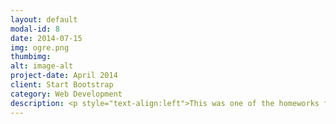 ```yaml
---
layout: default
modal-id: 8
date: 2014-07-15
img: ogre.png
thumbimg:
alt: image-alt
project-date: April 2014
client: Start Bootstrap
category: Web Development
description: <p style="text-align:left">This was one of the homeworks for 3D game class in NTUST. In this homework,we were tasked with setting up a chain of events of objects interact with each other and simulate it with a physics engine. We used Ogre3D for rendering the scene and Bullet Physics Library for simulating object physics. We also implemented water reflection and water waves with custom shaders.</br>The events are:</br>1.Wheel falling on a ramp from sky.</br>2.Wheel hits a tree and causes an apple to fall.</br>3.The apple lands on a button, activating the excavator.</br>4.The excavator was magnified by a mysterious machine.</br>5.Magnified excavator pushes a rocket to launch pad.</br>6.The launch pad launches the rocket.</br>7.The rocket flies back to start, exploding into a new wheel, and starts the chain of events again.</br>Below is the events in action.</br></br></p><iframe width="560" height="315" src="https://www.youtube.com/embed/I2-LNI1SkkU" frameborder="0" allowfullscreen></iframe><p style="text-align:left">Tools used:</br> - Visual Studio</br> - Ogre3D</br> - Bullet Physics Library</br> - Maya</br> - Some assets downloaded from internet.</p>
---
```

